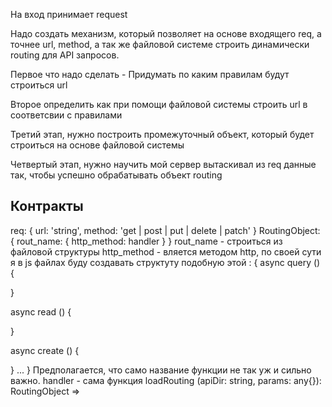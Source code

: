 На вход принимает request

Надо создать механизм, который позволяет на основе входящего req, а точнее url, method, а так же файловой системе строить динамически routing для API запросов.

Первое что надо сделать - Придумать по каким правилам будут строиться url

Второе определить как при помощи файловой системы строить url в соответсвии с правилами 

Третий этап, нужно построить промежуточный объект, который будет строиться на основе файловой системы

Четвертый этап, нужно научить мой сервер вытаскивал из req данные так, чтобы успешно обрабатывать объект routing

## Контракты

req: {
  url: 'string',
  method: 'get | post | put | delete | patch'
}
RoutingObject: {
  rout_name: {
    http_method: handler
  }
}
rout_name - строиться из файловой структуры
http_method - вляется методом http, по своей сути я в js файлах буду создавать структуту подобную этой :
{
  async query () {

  }

  async read () {

  }
  
  async create () {

  }
  ...
}
Предполагается, что само название функции не так уж и сильно важно.
handler - сама функция 
loadRouting (apiDir: string, params: any{}): RoutingObject => 




